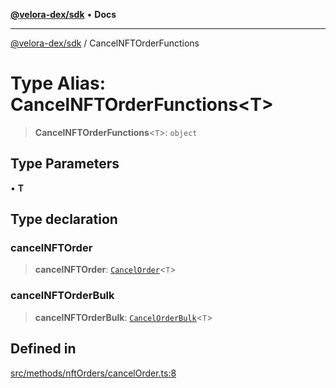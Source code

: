 [**@velora-dex/sdk**](../README.md) • **Docs**

***

[@velora-dex/sdk](../globals.md) / CancelNFTOrderFunctions

# Type Alias: CancelNFTOrderFunctions\<T\>

> **CancelNFTOrderFunctions**\<`T`\>: `object`

## Type Parameters

• **T**

## Type declaration

### cancelNFTOrder

> **cancelNFTOrder**: [`CancelOrder`](../-internal-/type-aliases/CancelOrder.md)\<`T`\>

### cancelNFTOrderBulk

> **cancelNFTOrderBulk**: [`CancelOrderBulk`](../-internal-/type-aliases/CancelOrderBulk.md)\<`T`\>

## Defined in

[src/methods/nftOrders/cancelOrder.ts:8](https://github.com/paraswap/paraswap-sdk/blob/master/src/methods/nftOrders/cancelOrder.ts#L8)
